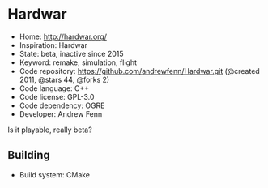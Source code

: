 # Hardwar

- Home: http://hardwar.org/
- Inspiration: Hardwar
- State: beta, inactive since 2015
- Keyword: remake, simulation, flight
- Code repository: https://github.com/andrewfenn/Hardwar.git (@created 2011, @stars 44, @forks 2)
- Code language: C++
- Code license: GPL-3.0
- Code dependency: OGRE
- Developer: Andrew Fenn

Is it playable, really beta?

## Building

- Build system: CMake
